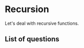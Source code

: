 Recursion
==================
Let's deal with recursive functions.

List of questions
------------------
